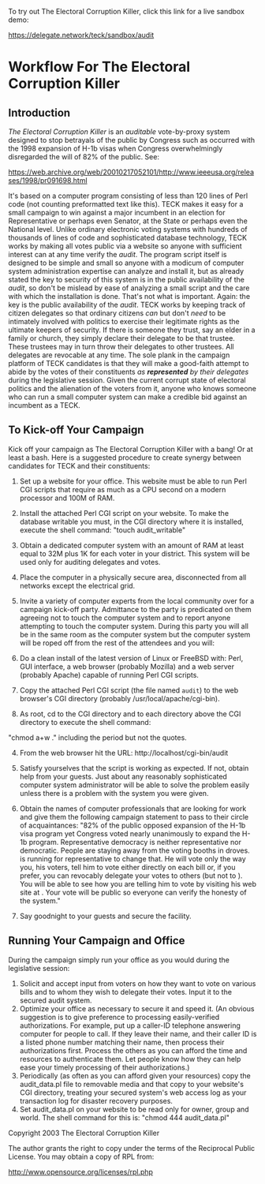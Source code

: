 To try out The Electoral Corruption Killer, click this link for a live sandbox demo:

https://delegate.network/teck/sandbox/audit

# Workflow For The Electoral Corruption Killer

## Introduction
*The Electoral Corruption Killer* is an *auditable* vote-by-proxy system designed to stop betrayals of the public by Congress such as occurred with the 1998 expansion of H-1b visas when Congress overwhelmingly disregarded the will of 82% of the public. See:

https://web.archive.org/web/20010217052101/http://www.ieeeusa.org/releases/1998/pr091698.html

It's based on a computer program consisting of less than 120 lines of Perl code (not counting preformatted text like this). TECK makes it easy for a small campaign to win against a major incumbent in an election for Representative or perhaps even Senator, at the State or perhaps even the National level. Unlike ordinary electronic voting systems with hundreds of thousands of lines of code and sophisticated database technology, TECK works by making all votes public via a website so anyone with sufficient interest can at any time verify the *audit*. The program script itself is designed to be simple and small so anyone with a modicum of computer system administration expertise can analyze and install it, but as already stated the key to security of this system is in the public availability of the *audit*, so don't be mislead by ease of analyzing a small script and the care with which the installation is done. That's not what is important.  Again: the key is the public availability of the *audit*. TECK works by keeping track of citizen delegates so that ordinary citizens *can* but don't *need* to be intimately involved with politics to exercise their legitimate rights as the ultimate keepers of security. If there is someone they trust, say an elder in a family or church, they simply declare their delegate to be that trustee. These trustees may in turn throw their delegates to other trustees. All delegates are revocable at any time. The sole plank in the campaign platform of TECK candidates is that they will make a good-faith attempt to abide by the votes of their constituents *as **represented** by their delegates* during the legislative session. Given the current corrupt state of electoral politics and the alienation of the voters from it, anyone who knows someone who can run a small computer system can make a credible bid against an incumbent as a TECK.

## To Kick-off Your Campaign
Kick off your campaign as The Electoral Corruption Killer with a bang! Or at least a bash. Here is a suggested procedure to create synergy between candidates for TECK and their constituents:

1. Set up a website for your office. This website must be able to run Perl CGI scripts that require as much as a CPU second on a modern processor and 100M of RAM.
2. Install the attached Perl CGI script on your website. To make the database writable you must, in the CGI directory where it is installed, execute the shell command: "touch audit_writable"
3. Obtain a dedicated computer system with an amount of RAM at least equal to 32M plus 1K for each voter in your district. This system will be used only for auditing delegates and votes.
4. Place the computer in a physically secure area, disconnected from all networks except the electrical grid.
5. Invite a variety of computer experts from the local community over for a campaign kick-off party. Admittance to the party is predicated on them agreeing not to touch the computer system and to report anyone attempting to touch the computer system. During this party you will all be in the same room as the computer system but the computer system will be roped off from the rest of the attendees and you will:
 1. Do a clean install of the latest version of Linux or FreeBSD with:
Perl, GUI interface, a web browser (probably Mozilla) and a web server (probably Apache) capable of running Perl CGI scripts.

 2. Copy the attached Perl CGI script (the file named `audit`) to the web browser's CGI directory (probably /usr/local/apache/cgi-bin).
 3. As root, cd to the CGI directory and to each directory above the CGI directory to execute the shell command:

"chmod a+w ." including the period but not the quotes.

 4. From the web browser hit the URL: http://localhost/cgi-bin/audit
 5. Satisfy yourselves that the script is working as expected. If not, obtain help from your guests. Just about any reasonably sophisticated computer system administrator will be able to solve the problem easily unless there is a problem with the system you were given.
 6. Obtain the names of computer professionals that are looking for work and give them the following campaign statement to pass to their circle of acquaintances:
"82% of the public opposed expansion of the H-1b visa program yet Congress voted nearly unanimously to expand the H-1b program. Representative democracy is neither representative nor democratic. People are staying away from the voting booths in droves. <Your name> is running for representative to change that. He will vote only the way you, his voters, tell him to vote either directly on each bill or, if you prefer, you can revocably delegate your votes to others (but not to <your name>). You will be able to see how you are telling him to vote by visiting his web site at <URL>. Your vote will be public so everyone can verify the honesty of the system."

 7. Say goodnight to your guests and secure the facility.

## Running Your Campaign and Office
During the campaign simply run your office as you would during the legislative session:

1. Solicit and accept input from voters on how they want to vote on various bills and to whom they wish to delegate their votes. Input it to the secured audit system.
2. Optimize your office as necessary to secure it and speed it. (An obvious suggestion is to give preference to processing easily-verified authorizations. For example, put up a caller-ID telephone answering computer for people to call. If they leave their name, and their caller ID is a listed phone number matching their name, then process their authorizations first. Process the others as you can afford the time and resources to authenticate them. Let people know how they can help ease your timely processing of their authorizations.)
3. Periodically (as often as you can afford given your resources) copy the audit_data.pl file to removable media and that copy to your website's CGI directory, treating your secured system's web access log as your transaction log for disaster recovery purposes.
4. Set audit_data.pl on your website to be read only for owner, group and world. The shell command for this is:
"chmod 444 audit_data.pl"

Copyright 2003 The Electoral Corruption Killer

The author grants the right to copy under the terms of the Reciprocal Public License. You may obtain a copy of RPL from:

http://www.opensource.org/licenses/rpl.php
